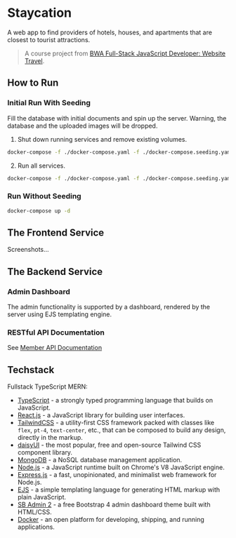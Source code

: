 # Staycation

A web app to find providers of hotels, houses, and apartments that are closest to tourist attractions.

> A course project from [BWA Full-Stack JavaScript Developer: Website Travel](https://www.buildwithangga.com/kelas/full-stack-javascript-developer-website-travel).

## How to Run

### Initial Run With Seeding

Fill the database with initial documents and spin up the server. Warning, the database and the uploaded images will be dropped.

1. Shut down running services and remove existing volumes.

```bash
docker-compose -f ./docker-compose.yaml -f ./docker-compose.seeding.yaml down -v
```

2. Run all services.

```bash
docker-compose -f ./docker-compose.yaml -f ./docker-compose.seeding.yaml up -d --build
```

### Run Without Seeding

```bash
docker-compose up -d
```

## The Frontend Service

Screenshots...

## The Backend Service

### Admin Dashboard

The admin functionality is supported by a dashboard, rendered by the server using EJS templating engine.

### RESTful API Documentation

See [Member API Documentation](https://documenter.getpostman.com/view/9718150/2s83meoPYL)

## Techstack

Fullstack TypeScript MERN:

- [TypeScript](https://www.typescriptlang.org/) - a strongly typed programming language that builds on JavaScript.
- [React.js](https://reactjs.org/) - a JavaScript library for building user interfaces.
- [TailwindCSS](https://tailwindcss.com/) - a utility-first CSS framework packed with classes like `flex`, `pt-4`, `text-center`, etc., that can be composed to build any design, directly in the markup.
- [daisyUI](https://daisyui.com/) - the most popular, free and open-source Tailwind CSS component library.
- [MongoDB](https://www.mongodb.com/docs/) - a NoSQL database management application.
- [Node.js](https://nodejs.org/) - a JavaScript runtime built on Chrome's V8 JavaScript engine.
- [Express.js](https://expressjs.com/) - a fast, unopinionated, and minimalist web framework for Node.js.
- [EJS](https://ejs.co/) - a simple templating language for generating HTML markup with plain JavaScript.
- [SB Admin 2](https://github.com/startbootstrap/startbootstrap-sb-admin-2) - a free Bootstrap 4 admin dashboard theme built with HTML/CSS.
- [Docker](https://www.docker.com/) - an open platform for developing, shipping, and running applications.
